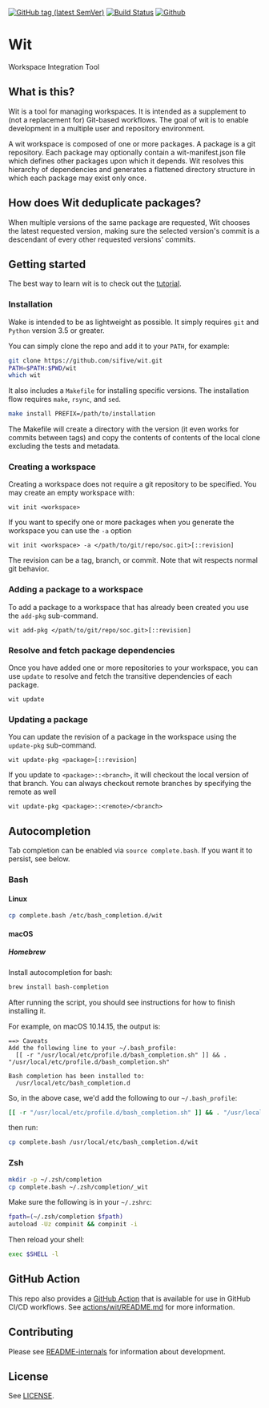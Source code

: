 [![GitHub tag (latest SemVer)](https://img.shields.io/github/tag/sifive/wit.svg?label=release)](https://github.com/sifive/wit/releases/latest)
[![Build Status](https://travis-ci.com/sifive/wit.svg?branch=master)](https://travis-ci.com/sifive/wit)
[![Github](https://img.shields.io/github/license/sifive/wit.svg?color=blue&style=flat-square)](LICENSE)

# Wit
Workspace Integration Tool

## What is this?
Wit is a tool for managing workspaces. It is intended as a supplement to (not a replacement for) Git-based workflows.
The goal of wit is to enable development in a multiple user and repository environment.

A wit workspace is composed of one or more packages. A package is a git repository.
Each package may optionally contain a wit-manifest.json file which defines other packages upon which it depends.
Wit resolves this hierarchy of dependencies and generates a flattened directory structure in which each package
may exist only once.

## How does Wit deduplicate packages?
When multiple versions of the same package are requested, Wit chooses the latest requested version, making sure the selected version's commit is a descendant of every other requested versions' commits.

## Getting started

The best way to learn wit is to check out the [tutorial](share/doc/wit/tutorial.md).

### Installation

Wake is intended to be as lightweight as possible. It simply requires `git` and `Python` version 3.5 or greater.

You can simply clone the repo and add it to your `PATH`, for example:
```bash
git clone https://github.com/sifive/wit.git
PATH=$PATH:$PWD/wit
which wit
```

It also includes a `Makefile` for installing specific versions. The installation flow requires `make`, `rsync`, and `sed`.

```bash
make install PREFIX=/path/to/installation
```

The Makefile will create a directory with the version (it even works for commits between tags)
and copy the contents of contents of the local clone excluding the tests and metadata.


### Creating a workspace
Creating a workspace does not require a git repository to be specified. You may create an empty workspace with:

    wit init <workspace>

If you want to specify one or more packages when you generate the workspace you can use the `-a` option

    wit init <workspace> -a </path/to/git/repo/soc.git>[::revision]

The revision can be a tag, branch, or commit. Note that wit respects normal git behavior.

### Adding a package to a workspace

To add a package to a workspace that has already been created you use the `add-pkg` sub-command.

    wit add-pkg </path/to/git/repo/soc.git>[::revision]

### Resolve and fetch package dependencies

Once you have added one or more repositories to your workspace, you can use `update` to resolve and fetch
the transitive dependencies of each package.

    wit update

### Updating a package

You can update the revision of a package in the workspace using the `update-pkg` sub-command.

    wit update-pkg <package>[::revision]

If you update to `<package>::<branch>`, it will checkout the local version of that branch.
You can always checkout remote branches by specifying the remote as well

    wit update-pkg <package>::<remote>/<branch>

## Autocompletion

Tab completion can be enabled via `source complete.bash`. If you want it to persist, see below.

### Bash

#### Linux
```bash
cp complete.bash /etc/bash_completion.d/wit
```

#### macOS
##### Homebrew
Install autocompletion for bash:
```bash
brew install bash-completion
```

After running the script, you should see instructions for how to finish installing it.

For example, on macOS 10.14.15, the output is:
```
==> Caveats
Add the following line to your ~/.bash_profile:
  [[ -r "/usr/local/etc/profile.d/bash_completion.sh" ]] && . "/usr/local/etc/profile.d/bash_completion.sh"

Bash completion has been installed to:
  /usr/local/etc/bash_completion.d
```

So, in the above case, we'd add the following to our `~/.bash_profile`:
```bash
[[ -r "/usr/local/etc/profile.d/bash_completion.sh" ]] && . "/usr/local/etc/profile.d/bash_completion.sh"
```

then run:
```bash
cp complete.bash /usr/local/etc/bash_completion.d/wit
```

### Zsh

```bash
mkdir -p ~/.zsh/completion
cp complete.bash ~/.zsh/completion/_wit
```

Make sure the following is in your `~/.zshrc`:
```bash
fpath=(~/.zsh/completion $fpath)
autoload -Uz compinit && compinit -i
```

Then reload your shell:
```bash
exec $SHELL -l
```

## GitHub Action
This repo also provides a [GitHub Action](https://github.com/features/actions)
that is available for use in GitHub CI/CD workflows. See
[actions/wit/README.md](actions/wit/README.md) for more information.

## Contributing

Please see [README-internals](README-internals.md) for information about development.

## License

See [LICENSE](./LICENSE).
